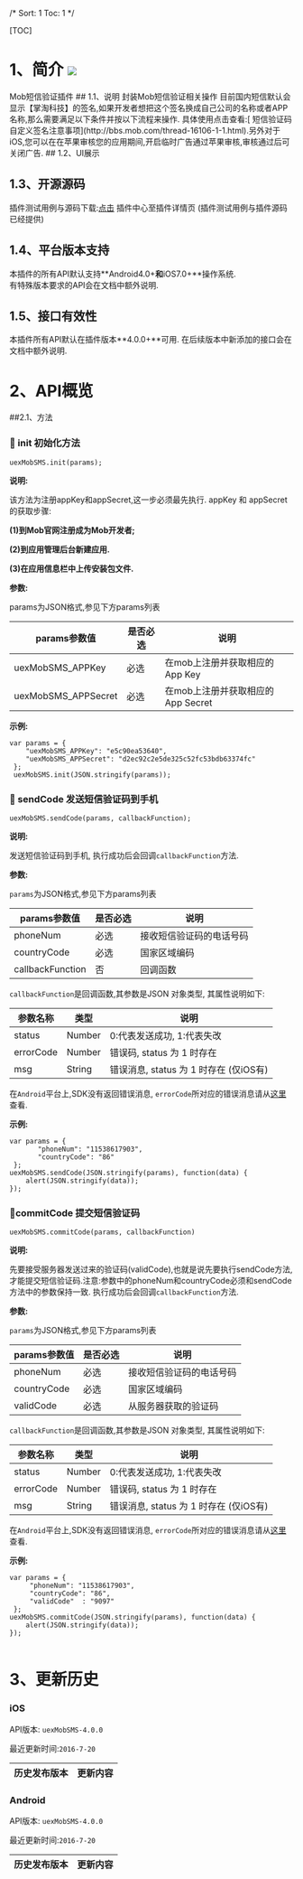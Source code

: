 /*
Sort: 1
Toc: 1
*/

[TOC]
# 1、简介 [![](http://appcan-download.oss-cn-beijing.aliyuncs.com/%E5%85%AC%E6%B5%8B%2Fgf.png)]()<ignore>
Mob短信验证插件
## 1.1、说明<ignore>
封装Mob短信验证相关操作
目前国内短信默认会显示【掌淘科技】的签名,如果开发者想把这个签名换成自己公司的名称或者APP名称,那么需要满足以下条件并按以下流程来操作. 具体使用点击查看:[ 短信验证码自定义签名注意事项](http://bbs.mob.com/thread-16106-1-1.html).另外对于iOS,您可以在在苹果审核您的应用期间,开启临时广告通过苹果审核,审核通过后可关闭广告.
## 1.2、UI展示<ignore>

   
## 1.3、开源源码<ignore>

插件测试用例与源码下载:[点击](http://plugin.appcan.cn/details.html?id=616_index)    插件中心至插件详情页 (插件测试用例与插件源码已经提供)


## 1.4、平台版本支持<ignore>

本插件的所有API默认支持**Android4.0+**和**iOS7.0+**操作系统.   
有特殊版本要求的API会在文档中额外说明.

## 1.5、接口有效性<ignore>
本插件所有API默认在插件版本**4.0.0+**可用.   
在后续版本中新添加的接口会在文档中额外说明. 

# 2、API概览<ignore>

##2.1、方法<ignore>

### 🍭 init 初始化方法

`uexMobSMS.init(params);`
  

**说明:**

该方法为注册appKey和appSecret,这一步必须最先执行.
 appKey 和 appSecret的获取步骤:

**(1)到Mob官网注册成为Mob开发者;**

**(2)到应用管理后台新建应用.**

**(3)在应用信息栏中上传安装包文件.**

               

**参数:**

params为JSON格式,参见下方params列表

|  params参数值 | 是否必选  |说明 |
| ----- | ----- | -----|
|  uexMobSMS_APPKey |必选   |在mob上注册并获取相应的App Key |
|  uexMobSMS_APPSecret |  必选 |在mob上注册并获取相应的App Secret |


**示例:**

```
var params = {
    "uexMobSMS_APPKey": "e5c90ea53640",
    "uexMobSMS_APPSecret": "d2ec92c2e5de325c52fc53bdb63374fc"
 };               
 uexMobSMS.init(JSON.stringify(params));

```

### 🍭 sendCode 发送短信验证码到手机

`uexMobSMS.sendCode(params, callbackFunction);`
     

**说明:**

发送短信验证码到手机, 执行成功后会回调`callbackFunction`方法.
                

**参数:**

`params`为JSON格式,参见下方params列表

|  params参数值 | 是否必选  |说明 |
| ----- | ----- | -----|
|  phoneNum |必选   |接收短信验证码的电话号码 |
|  countryCode |  必选 |国家区域编码  |
|  callbackFunction |  否 | 回调函数  |


`callbackFunction`是回调函数,其参数是JSON 对象类型, 其属性说明如下:

| 参数名称 | 类型 |说明 |
| ----- | ----- | -----|
|  status |Number | 0:代表发送成功, 1:代表失改 |
|  errorCode | Number |错误码, status 为 1 时存在  |
|  msg |  String |错误消息, status 为 1 时存在 (仅iOS有) |


在`Android`平台上,SDK没有返回错误消息, `errorCode`所对应的错误消息请从[这里](http://wiki.mob.com/android-api-%E9%94%99%E8%AF%AF%E7%A0%81%E5%8F%82%E8%80%83/)查看.

**示例:**

```
var params = {
       "phoneNum": "11538617903",
       "countryCode": "86"
 };
uexMobSMS.sendCode(JSON.stringify(params), function(data) {
	alert(JSON.stringify(data));
});
```

### 🍭commitCode 提交短信验证码	

`uexMobSMS.commitCode(params, callbackFunction)`	

**说明:**

先要接受服务器发送过来的验证码(validCode),也就是说先要执行sendCode方法,才能提交短信验证码.注意:参数中的phoneNum和countryCode必须和sendCode方法中的参数保持一致. 执行成功后会回调`callbackFunction`方法.

**参数:**

`params`为JSON格式,参见下方params列表

|  params参数值 | 是否必选  |说明 |
| ----- | ----- | -----|
|  phoneNum |必选   |接收短信验证码的电话号码 |
|  countryCode |  必选 |国家区域编码  |
|  validCode |  必选 |从服务器获取的验证码  |


`callbackFunction`是回调函数,其参数是JSON 对象类型, 其属性说明如下:

| 参数名称 | 类型 |说明 |
| ----- | ----- | -----|
|  status |Number | 0:代表发送成功, 1:代表失改 |
|  errorCode | Number |错误码, status 为 1 时存在  |
|  msg |  String |错误消息, status 为 1 时存在 (仅iOS有) |


在`Android`平台上,SDK没有返回错误消息, `errorCode`所对应的错误消息请从[这里](http://wiki.mob.com/android-api-%E9%94%99%E8%AF%AF%E7%A0%81%E5%8F%82%E8%80%83/)查看.
  

**示例:**

```
var params = {
     "phoneNum": "11538617903",
     "countryCode": "86",
     "validCode"  : "9097"
 }; 
uexMobSMS.commitCode(JSON.stringify(params), function(data) {
	alert(JSON.stringify(data));
});
                
```

# 3、更新历史<ignore>

### iOS<ignore>

API版本: `uexMobSMS-4.0.0`

最近更新时间:`2016-7-20`

| 历史发布版本 | 更新内容 |
| ----- | ----- |

### Android<ignore>

API版本: `uexMobSMS-4.0.0`

最近更新时间:`2016-7-20`

| 历史发布版本 | 更新内容 |
| ----- | ----- |
